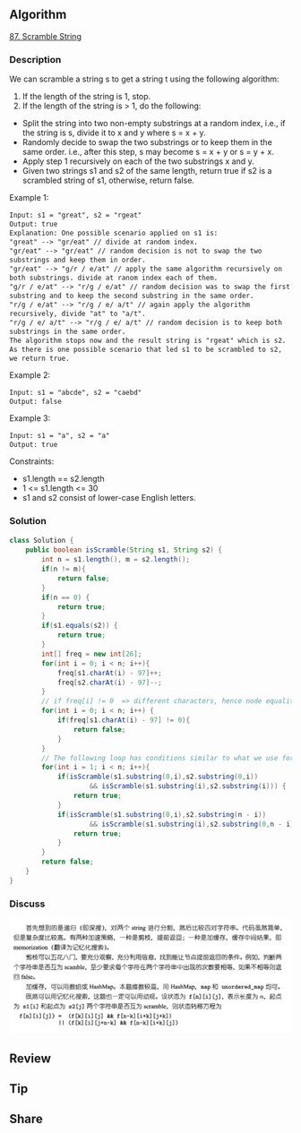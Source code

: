 ## Algorithm

[87. Scramble String](https://leetcode.com/problems/scramble-string/)

### Description

We can scramble a string s to get a string t using the following algorithm:

1. If the length of the string is 1, stop.
2. If the length of the string is > 1, do the following:
- Split the string into two non-empty substrings at a random index, i.e., if the string is s, divide it to x and y where s = x + y.
- Randomly decide to swap the two substrings or to keep them in the same order. i.e., after this step, s may become s = x + y or s = y + x.
- Apply step 1 recursively on each of the two substrings x and y.
- Given two strings s1 and s2 of the same length, return true if s2 is a scrambled string of s1, otherwise, return false.

Example 1:

```
Input: s1 = "great", s2 = "rgeat"
Output: true
Explanation: One possible scenario applied on s1 is:
"great" --> "gr/eat" // divide at random index.
"gr/eat" --> "gr/eat" // random decision is not to swap the two substrings and keep them in order.
"gr/eat" --> "g/r / e/at" // apply the same algorithm recursively on both substrings. divide at ranom index each of them.
"g/r / e/at" --> "r/g / e/at" // random decision was to swap the first substring and to keep the second substring in the same order.
"r/g / e/at" --> "r/g / e/ a/t" // again apply the algorithm recursively, divide "at" to "a/t".
"r/g / e/ a/t" --> "r/g / e/ a/t" // random decision is to keep both substrings in the same order.
The algorithm stops now and the result string is "rgeat" which is s2.
As there is one possible scenario that led s1 to be scrambled to s2, we return true.
```

Example 2:

```
Input: s1 = "abcde", s2 = "caebd"
Output: false
```

Example 3:

```
Input: s1 = "a", s2 = "a"
Output: true
```

Constraints:

- s1.length == s2.length
- 1 <= s1.length <= 30
- s1 and s2 consist of lower-case English letters.

### Solution

```java
class Solution {
    public boolean isScramble(String s1, String s2) {
        int n = s1.length(), m = s2.length();
        if(n != m){
            return false;
        }
        if(n == 0) {
            return true;
        }
        if(s1.equals(s2)) {
            return true;
        }
        int[] freq = new int[26];
        for(int i = 0; i < n; i++){
            freq[s1.charAt(i) - 97]++;
            freq[s2.charAt(i) - 97]--;
        }
        // if freq[i] != 0  => different characters, hence node equality condition is violated.
        for(int i = 0; i < n; i++) {
            if(freq[s1.charAt(i) - 97] != 0){
                return false;
            }
        }
        // The following loop has conditions similar to what we use for mirror trees.
        for(int i = 1; i < n; i++){
            if(isScramble(s1.substring(0,i),s2.substring(0,i))
                    && isScramble(s1.substring(i),s2.substring(i))) {
                return true;
            }
            if(isScramble(s1.substring(0,i),s2.substring(n - i))
                    && isScramble(s1.substring(i),s2.substring(0,n - i))) {
                return true;
            }
        }
        return false;
    }
}
```

### Discuss

![](assets/20220308-950cb49b.png)

## Review


## Tip


## Share
